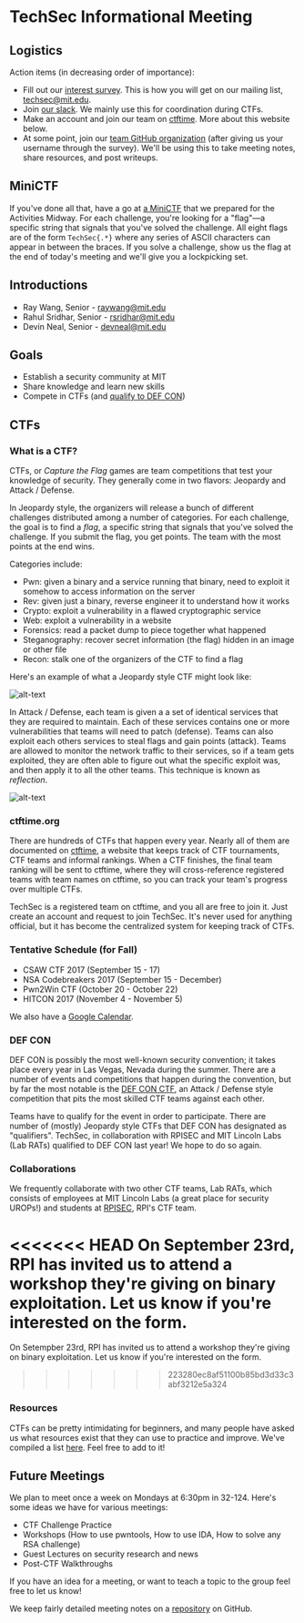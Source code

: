 # TechSec Informational Meeting

## Logistics

Action items (in decreasing order of importance):

* Fill out our [interest survey](https://goo.gl/forms/nPMJaSGRof6emGAf2). This is how you will get on our mailing list, techsec@mit.edu.
* Join [our slack](https://techsec-mit.slack.com/signup). We mainly use this for coordination during CTFs.
* Make an account and join our team on [ctftime](https://ctftime.org/team/24526). More about this website below.
* At some point, join our [team GitHub organization](https://github.com/TechSecCTF) (after giving us your username through the survey). We'll be using this to take meeting notes, share resources, and post writeups.

## MiniCTF

If you've done all that, have a go at [a MiniCTF](https://techsec.scripts.mit.edu/midway.pdf) that we prepared for the Activities Midway. For each challenge, you're looking for a "flag"—a specific string that signals that you've solved the challenge. All eight flags are of the form `TechSec{.*}` where any series of ASCII characters can appear in between the braces. If you solve a challenge, show us the flag at the end of today's meeting and we'll give you a lockpicking set.

## Introductions

* Ray Wang, Senior - raywang@mit.edu
* Rahul Sridhar, Senior - rsridhar@mit.edu
* Devin Neal, Senior - devneal@mit.edu

## Goals

* Establish a security community at MIT
* Share knowledge and learn new skills
* Compete in CTFs (and [qualify to DEF CON](https://legitbs.net/))


## CTFs

### What is a CTF?

CTFs, or *Capture the Flag* games are team competitions that test your knowledge of security. They generally come in two flavors: Jeopardy and Attack / Defense.

In Jeopardy style, the organizers will release a bunch of different challenges distributed among a number of categories. For each challenge, the goal is to find a *flag*, a specific string that signals that you've solved the challenge. If you submit the flag, you get points. The team with the most points at the end wins.

Categories include:

* Pwn: given a binary and a service running that binary, need to exploit it somehow to access information on the server
* Rev: given just a binary, reverse engineer it to understand how it works
* Crypto: exploit a vulnerability in a flawed cryptographic service
* Web: exploit a vulnerability in a website
* Forensics: read a packet dump to piece together what happened
* Steganography: recover secret information (the flag) hidden in an image or other file
* Recon: stalk one of the organizers of the CTF to find a flag


Here's an example of what a Jeopardy style CTF might look like:

![alt-text](https://www.dropbox.com/s/3wnt96wyf5utma7/jeopardy.png?dl=1)

In Attack / Defense, each team is given a a set of identical services that they are required to maintain. Each of these services contains one or more vulnerabilities that teams will need to patch (defense). Teams can also exploit each others services to steal flags and gain points (attack). Teams are allowed to monitor the network traffic to their services, so if a team gets exploited, they are often able to figure out what the specific exploit was, and then apply it to all the other teams. This technique is known as *reflection*.

![alt-text](https://www.dropbox.com/s/jfje2ztja708djs/IMG_20160312_175714728.jpg?dl=1)

### ctftime.org

There are hundreds of CTFs that happen every year. Nearly all of them are documented on [ctftime](http://ctftime.org), a website that keeps track of CTF tournaments, CTF teams and informal rankings. When a CTF finishes, the final team ranking will be sent to ctftime, where they will cross-reference registered teams with team names on ctftime, so you can track your team's progress over multiple CTFs.

TechSec is a registered team on ctftime, and you all are free to join it. Just create an account and request to join TechSec. It's never used for anything official, but it has become the centralized system for keeping track of CTFs.

### Tentative Schedule (for Fall)

* CSAW CTF 2017 (September 15 - 17)
* NSA Codebreakers 2017 (September 15 - December)
* Pwn2Win CTF (October 20 - October 22)
* HITCON 2017 (November 4 - November 5)

We also have a [Google Calendar](https://calendar.google.com/calendar/embed?src=60as1dh4pclfl3csbcs99sal4c%40group.calendar.google.com&ctz=America/New_York).

### DEF CON

DEF CON is possibly the most well-known security convention; it takes place every year in Las Vegas, Nevada during the summer. There are a number of events and competitions that happen during the convention, but by far the most notable is the [DEF CON CTF](https://legitbs.net/), an Attack / Defense style competition that pits the most skilled CTF teams against each other.

Teams have to qualify for the event in order to participate. There are number of (mostly) Jeopardy style CTFs that DEF CON has designated as "qualifiers". TechSec, in collaboration with RPISEC and MIT Lincoln Labs (Lab RATs) qualified to DEF CON last year! We hope to do so again.

### Collaborations

We frequently collaborate with two other CTF teams, Lab RATs, which consists of employees at MIT Lincoln Labs (a great place for security UROPs!) and students at [RPISEC](https://rpis.ec/), RPI's CTF team.

<<<<<<< HEAD
On September 23rd, RPI has invited us to attend a workshop they're giving on binary exploitation. Let us know if you're interested on the form.
=======
On Setempber 23rd, RPI has invited us to attend a workshop they're giving on binary exploitation. Let us know if you're interested on the form.
>>>>>>> 223280ec8af51100b85bd3d33c3abf3212e5a324

### Resources

CTFs can be pretty intimidating for beginners, and many people have asked us what resources exist that they can use to practice and improve. We've compiled a list [here](https://github.com/TechSecCTF/resources/blob/master/Resources%20for%20CTFs.md). Feel free to add to it!

## Future Meetings

We plan to meet once a week on Mondays at 6:30pm in 32-124. Here's some ideas we have for various meetings:

* CTF Challenge Practice
* Workshops (How to use pwntools, How to use IDA, How to solve any RSA challenge)
* Guest Lectures on security research and news
* Post-CTF Walkthroughs

If you have an idea for a meeting, or want to teach a topic to the group feel free to let us know!

We keep fairly detailed meeting notes on a [repository](https://github.com/TechSecCTF/meeting_notes) on GitHub.
